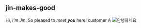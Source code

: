 ## jin-makes-good
Hi, *I'm Jin*. So pleased to _meet_ **_you_** here!
customer A
![안녕하세요](./img/test1.PNG)
